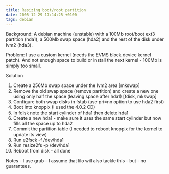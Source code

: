 ```yaml
---
title: Resizing boot/root partition
date: 2005-12-29 17:14:25 +0100
tags: debian
---
```


Background: A debian machine (unstable) with a 100Mb root/boot ext3 partition (hda1), a 500Mb swap space (hda2) and the rest of the disk under lvm2 (hda3).

Problem: I use a custom kernel (needs the EVMS block device kernel patch). And not enough space to build or install the next kernel - 100Mb is simply too small.

Solution

1.  Create a 256Mb swap space under the lvm2 area [mkswap]
1.  Remove the old swap space (remove partition) and create a new one using only half the space (leaving space after hda1) [fdisk, mkswap]
1.  Configure both swap disks in fstab (use pri=nn option to use hda2 first)
1.  Boot into knoppix (I used the 4.0.2 CD)
1.  In fdisk note the start cylinder of hda1 then delete hda1
1.  Create a new hda1 - make sure it uses the same start cylinder but now fills all the space up to hda2
1.  Commit the partition table (I needed to reboot knoppix for the kernel to update its view)
1.  Run e2fsck -f /dev/hda1
1.  Run resize2fs -p /dev/hda1
1.  Reboot from disk - all done

Notes - I use grub - I assume that lilo will also tackle this - but - no guarantees.
